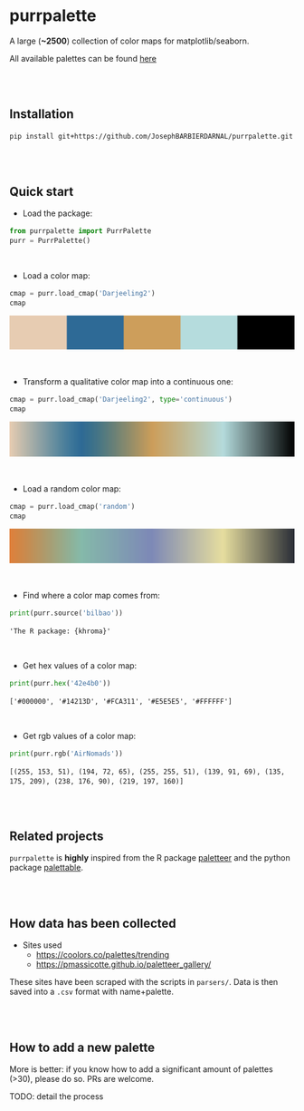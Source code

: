 # purrpalette

A large (**~2500**) collection of color maps for matplotlib/seaborn.

All available palettes can be found [here](https://josephbarbierdarnal.github.io/purrpalette/)

<br><br>

## Installation

```bash
pip install git+https://github.com/JosephBARBIERDARNAL/purrpalette.git
```

<br><br>

## Quick start

- Load the package:

```python
from purrpalette import PurrPalette
purr = PurrPalette()
```

<br>

- Load a color map:

```python
cmap = purr.load_cmap('Darjeeling2')
cmap
```

![Darjeeling2](images/Darjeeling2-qualitative.png)

<br>

- Transform a qualitative color map into a continuous one:

```python
cmap = purr.load_cmap('Darjeeling2', type='continuous')
cmap
```

![Darjeeling2](images/Darjeeling2-continuous.png)

<br>

- Load a random color map:

```python
cmap = purr.load_cmap('random')
cmap
```

![random](images/random.png)

<br>

- Find where a color map comes from:

```python
print(purr.source('bilbao'))
```

`'The R package: {khroma}'`

<br>

- Get hex values of a color map:

```python
print(purr.hex('42e4b0'))
```

`['#000000', '#14213D', '#FCA311', '#E5E5E5', '#FFFFFF']`

<br>

- Get rgb values of a color map:

```python
print(purr.rgb('AirNomads'))
```

`[(255, 153, 51),
 (194, 72, 65),
 (255, 255, 51),
 (139, 91, 69),
 (135, 175, 209),
 (238, 176, 90),
 (219, 197, 160)]`

<br><br>

## Related projects

`purrpalette` is **highly** inspired from the R package [paletteer](https://github.com/EmilHvitfeldt/paletteer) and the python package [palettable](https://github.com/jiffyclub/palettable).

<br><br>

## How data has been collected

- Sites used
   - https://coolors.co/palettes/trending
   - https://pmassicotte.github.io/paletteer_gallery/

These sites have been scraped with the scripts in `parsers/`. Data is then saved into a `.csv` format with name+palette.

<br><br>

## How to add a new palette

More is better: if you know how to add a significant amount of palettes (>30), please do so. PRs are welcome.

TODO: detail the process